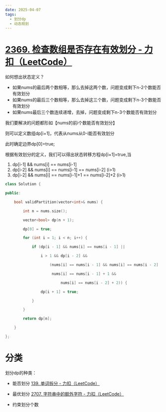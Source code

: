 ```yaml
---
date: 2025-04-07
tags:
  - 划分dp
  - 动态规划
---
```

# [2369. 检查数组是否存在有效划分 - 力扣（LeetCode）](https://leetcode.cn/problems/check-if-there-is-a-valid-partition-for-the-array/description/)

如何想出状态定义？

- 如果nums的最后两个数相等，那么去掉这两个数，问题变成剩下n-2个数能否有效划分
- 如果nums的最后三个数相等，那么去掉这三个数，问题变成剩下n-3个数能否有效划分
- 如果nums最后三个数连续递增，去掉，问题变成剩下n-3个数能否有效划分

我们要解决的问题都形如【nums的前i个数能否有效划分】

则可以定义数组dp[i+1]，代表从nums从0-i能否有效划分

此时确定边界dp[0]=true;

根据有效划分的定义，我们可以得出状态转移方程dp[i+1]=true,当

1. dp[i-1] && nums[i] == nums[i-1]
2. dp[i-2] && nums[i] == nums[i-1] == nums[i-2]    (i>1)
3. dp[i-2] && nums[i] == nums[i-1]+1 == nums[i-2]+2  (i>1)

```cpp
class Solution {

public:

    bool validPartition(vector<int>& nums) {

        int n = nums.size();

        vector<bool> dp(n + 1);

        dp[0] = true;

        for (int i = 1; i < n; i++) {

            if (dp[i - 1] && nums[i] == nums[i - 1] ||

                i > 1 && dp[i - 2] &&

                    (nums[i] == nums[i - 1] && nums[i] == nums[i - 2] ||

                     nums[i] == nums[i - 1] + 1 &&

                         nums[i] == nums[i - 2] + 2)) {

                dp[i + 1] = true;

            }

        }

        return dp[n];

    }

};
```





# 分类

划分dp的种类：
- 能否划分
[139. 单词拆分 - 力扣（LeetCode）](https://leetcode.cn/problems/word-break/description/)

- 最优划分
[2707. 字符串中的额外字符 - 力扣（LeetCode）](https://leetcode.cn/problems/extra-characters-in-a-string/description/)

- 约束划分个数